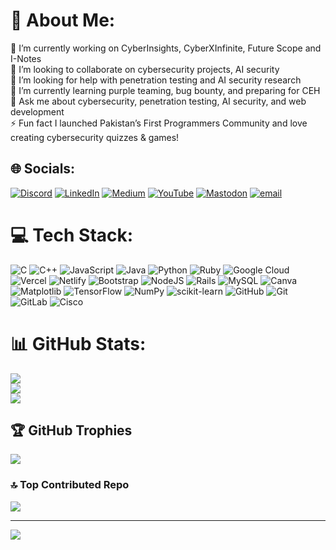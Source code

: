 # 💫 About Me:
🔭 I’m currently working on CyberInsights, CyberXInfinite, Future Scope and I-Notes<br>👯 I’m looking to collaborate on cybersecurity projects, AI security<br>🤝 I’m looking for help with penetration testing and AI security research<br>🌱 I’m currently learning purple teaming, bug bounty, and preparing for CEH<br>💬 Ask me about cybersecurity, penetration testing, AI security, and web development<br>⚡ Fun fact I launched Pakistan’s First Programmers Community and love creating cybersecurity quizzes & games!


## 🌐 Socials:
[![Discord](https://img.shields.io/badge/Discord-%237289DA.svg?logo=discord&logoColor=white)](https://discord.gg/https://discord.gg/Uu4jdPhE) [![LinkedIn](https://img.shields.io/badge/LinkedIn-%230077B5.svg?logo=linkedin&logoColor=white)](https://linkedin.com/in/https://www.linkedin.com/in/syeda-abiha-fatima-102b69342/) [![Medium](https://img.shields.io/badge/Medium-12100E?logo=medium&logoColor=white)](https://medium.com/@https://medium.com/@bc230404890syedaabihafatima) [![YouTube](https://img.shields.io/badge/YouTube-%23FF0000.svg?logo=YouTube&logoColor=white)](https://youtube.com/@UCtdR3ajhZutLnD_8jIey3ag) [![Mastodon](https://img.shields.io/badge/-MASTODON-%232B90D9?logo=mastodon&logoColor=white)](https://mastodon.social/@https://mastodon.social/@Abiha_Fatima) [![email](https://img.shields.io/badge/Email-D14836?logo=gmail&logoColor=white)](mailto:bc230404890syedaabihafatima@gmail.com) 

# 💻 Tech Stack:
![C](https://img.shields.io/badge/c-%2300599C.svg?style=for-the-badge&logo=c&logoColor=white) ![C++](https://img.shields.io/badge/c++-%2300599C.svg?style=for-the-badge&logo=c%2B%2B&logoColor=white) ![JavaScript](https://img.shields.io/badge/javascript-%23323330.svg?style=for-the-badge&logo=javascript&logoColor=%23F7DF1E) ![Java](https://img.shields.io/badge/java-%23ED8B00.svg?style=for-the-badge&logo=openjdk&logoColor=white) ![Python](https://img.shields.io/badge/python-3670A0?style=for-the-badge&logo=python&logoColor=ffdd54) ![Ruby](https://img.shields.io/badge/ruby-%23CC342D.svg?style=for-the-badge&logo=ruby&logoColor=white) ![Google Cloud](https://img.shields.io/badge/GoogleCloud-%234285F4.svg?style=for-the-badge&logo=google-cloud&logoColor=white) ![Vercel](https://img.shields.io/badge/vercel-%23000000.svg?style=for-the-badge&logo=vercel&logoColor=white) ![Netlify](https://img.shields.io/badge/netlify-%23000000.svg?style=for-the-badge&logo=netlify&logoColor=#00C7B7) ![Bootstrap](https://img.shields.io/badge/bootstrap-%238511FA.svg?style=for-the-badge&logo=bootstrap&logoColor=white) ![NodeJS](https://img.shields.io/badge/node.js-6DA55F?style=for-the-badge&logo=node.js&logoColor=white) ![Rails](https://img.shields.io/badge/rails-%23CC0000.svg?style=for-the-badge&logo=ruby-on-rails&logoColor=white) ![MySQL](https://img.shields.io/badge/mysql-4479A1.svg?style=for-the-badge&logo=mysql&logoColor=white) ![Canva](https://img.shields.io/badge/Canva-%2300C4CC.svg?style=for-the-badge&logo=Canva&logoColor=white) ![Matplotlib](https://img.shields.io/badge/Matplotlib-%23ffffff.svg?style=for-the-badge&logo=Matplotlib&logoColor=black) ![TensorFlow](https://img.shields.io/badge/TensorFlow-%23FF6F00.svg?style=for-the-badge&logo=TensorFlow&logoColor=white) ![NumPy](https://img.shields.io/badge/numpy-%23013243.svg?style=for-the-badge&logo=numpy&logoColor=white) ![scikit-learn](https://img.shields.io/badge/scikit--learn-%23F7931E.svg?style=for-the-badge&logo=scikit-learn&logoColor=white) ![GitHub](https://img.shields.io/badge/github-%23121011.svg?style=for-the-badge&logo=github&logoColor=white) ![Git](https://img.shields.io/badge/git-%23F05033.svg?style=for-the-badge&logo=git&logoColor=white) ![GitLab](https://img.shields.io/badge/gitlab-%23181717.svg?style=for-the-badge&logo=gitlab&logoColor=white) ![Cisco](https://img.shields.io/badge/cisco-%23049fd9.svg?style=for-the-badge&logo=cisco&logoColor=black)
# 📊 GitHub Stats:
![](https://github-readme-stats.vercel.app/api?username=Abiha0421&theme=dark&hide_border=true&include_all_commits=true&count_private=false)<br/>
![](https://github-readme-streak-stats.herokuapp.com/?user=Abiha0421&theme=dark&hide_border=true)<br/>
![](https://github-readme-stats.vercel.app/api/top-langs/?username=Abiha0421&theme=dark&hide_border=true&include_all_commits=true&count_private=false&layout=compact)

## 🏆 GitHub Trophies
![](https://github-profile-trophy.vercel.app/?username=Abiha0421&theme=radical&no-frame=false&no-bg=true&margin-w=4)

### 🔝 Top Contributed Repo
![](https://github-contributor-stats.vercel.app/api?username=Abiha0421&limit=5&theme=dark&combine_all_yearly_contributions=true)

---
[![](https://visitcount.itsvg.in/api?id=Abiha0421&icon=0&color=0)](https://visitcount.itsvg.in)

<!-- Proudly created with GPRM ( https://gprm.itsvg.in ) -->
